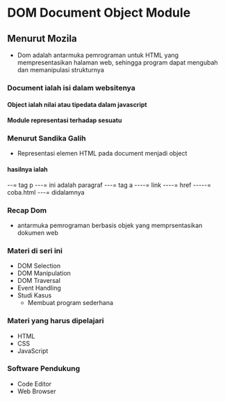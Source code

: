 # DOM Document Object Module

## Menurut Mozila

- Dom adalah antarmuka pemrograman untuk HTML yang mempresentasikan halaman web, sehingga program dapat mengubah dan memanipulasi strukturnya

### Document ialah isi dalam websitenya

#### Object ialah nilai atau tipedata dalam javascript

#### Module representasi terhadap sesuatu

### Menurut Sandika Galih

- Representasi elemen HTML pada document menjadi object

#### hasilnya ialah

--= tag p
---= ini adalah paragraf
---= tag a
----= link
----= href
-----= coba.html
---= didalamnya

### Recap Dom

- antarmuka pemrograman berbasis objek yang memprsentasikan dokumen web

### Materi di seri ini

- DOM Selection
- DOM Manipulation
- DOM Traversal
- Event Handling
- Studi Kasus
  - Membuat program sederhana

### Materi yang harus dipelajari

- HTML
- CSS
- JavaScript

### Software Pendukung

- Code Editor
- Web Browser
